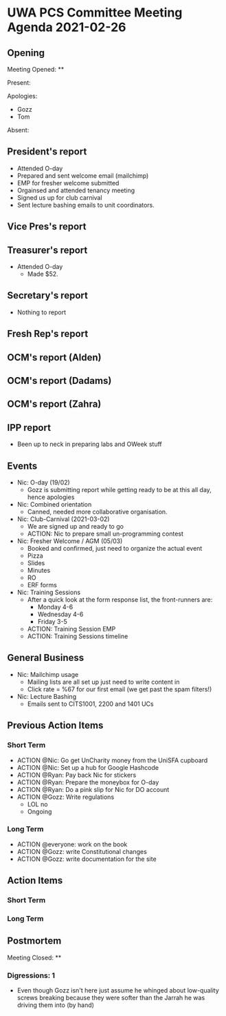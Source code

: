 # UWA PCS Committee Meeting Agenda 2021-02-26

## Opening

Meeting Opened: **

Present:

Apologies:
- Gozz
- Tom

Absent:

## President's report
- Attended O-day
- Prepared and sent welcome email (mailchimp)
- EMP for fresher welcome submitted
- Orgainsed and attended tenancy meeting 
- Signed us up for club carnival
- Sent lecture bashing emails to unit coordinators.

## Vice Pres's report

## Treasurer's report
- Attended O-day
  - Made $52. 

## Secretary's report
- Nothing to report

## Fresh Rep's report

## OCM's report (Alden)

## OCM's report (Dadams)

## OCM's report (Zahra)

## IPP report

- Been up to neck in preparing labs and OWeek stuff

## Events
- Nic: O-day (19/02)
  - Gozz is submitting report while getting ready to be at this all day, hence apologies
- Nic: Combined orientation
  - Canned, needed more collaborative organisation.
- Nic: Club-Carnival (2021-03-02)
  - We are signed up and ready to go
  - ACTION: Nic to prepare small un-programming contest
- Nic: Fresher Welcome / AGM (05/03)
    - Booked and confirmed, just need to organize the actual event
    - Pizza
    - Slides
    - Minutes
    - RO
    - ERF forms
- Nic: Training Sessions
  - After a quick look at the form response list, the front-runners are:
    - Monday 4-6
    - Wednesday 4-6
    - Friday 3-5
  - ACTION: Training Session EMP
  - ACTION: Training Sessions timeline

## General Business
- Nic: Mailchimp usage
    - Mailing lists are all set up just need to write content in
    - Click rate = %67 for our first email (we get past the spam filters!)
- Nic: Lecture Bashing
    - Emails sent to CITS1001, 2200 and 1401 UCs

## Previous Action Items

### Short Term
- ACTION @Nic: Go get UnCharity money from the UniSFA cupboard
- ACTION @Nic: Set up a hub for Google Hashcode
- ACTION @Ryan: Pay back Nic for stickers
- ACTION @Ryan: Prepare the moneybox for O-day
- ACTION @Ryan: Do a pink slip for Nic for DO account
- ACTION @Gozz: Write regulations
  - LOL no
  - Ongoing

### Long Term
- ACTION @everyone: work on the book
- ACTION @Gozz: write Constitutional changes
- ACTION @Gozz: write documentation for the site

## Action Items

### Short Term

### Long Term

## Postmortem
Meeting Closed: **

### Digressions: 1
- Even though Gozz isn't here just assume he whinged about low-quality screws breaking because they were softer than the Jarrah he was driving them into (by hand)
